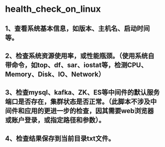 # health_check_on_linux
## 1、查看系统基本信息，如版本、主机名、启动时间等。
## 2、检查系统资源使用率，或性能瓶颈。（使用系统自带命令，如top、df、sar、iostat等，检测CPU、Memory、Disk、IO、Network）
## 3、检查mysql、kafka、ZK、ES等中间件的默认服务端口是否存在，集群状态是否正常。（此脚本不涉及中间件和应用的更进一步的检查，因其需要web浏览器或账户登录，或指定路径和参数）。

## 4、检查结果保存到当前目录txt文件。











## 